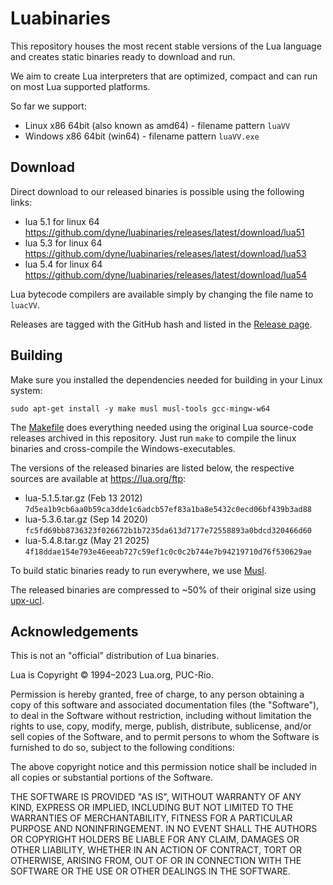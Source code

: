 # Luabinaries

This repository houses the most recent stable versions of the Lua language and creates static binaries ready to download and run.

We aim to create Lua interpreters that are optimized, compact and can run on most Lua supported platforms. 

So far we support:
- Linux x86 64bit (also known as amd64) - filename pattern `luaVV`
- Windows x86 64bit (win64) - filename pattern `luaVV.exe`
## Download

Direct download to our released binaries is possible using the following links:

- lua 5.1 for linux 64 https://github.com/dyne/luabinaries/releases/latest/download/lua51
- lua 5.3 for linux 64 https://github.com/dyne/luabinaries/releases/latest/download/lua53
- lua 5.4 for linux 64 https://github.com/dyne/luabinaries/releases/latest/download/lua54

Lua bytecode compilers are available simply by changing the file name to `luacVV`.

Releases are tagged with the GitHub hash and listed in the [Release page](https://github.com/dyne/luabinaries/releases/).

## Building

Make sure you installed the dependencies needed for building in your Linux system:

```
sudo apt-get install -y make musl musl-tools gcc-mingw-w64
```

The [Makefile](https://github.com/dyne/luabinaries/blob/main/Makefile) does everything needed using the original Lua source-code releases archived in this repository. Just run `make` to compile the linux binaries and cross-compile the Windows-executables.

The versions of the released binaries are listed below, the respective sources are available at https://lua.org/ftp:

- lua-5.1.5.tar.gz (Feb 13  2012) `7d5ea1b9cb6aa0b59ca3dde1c6adcb57ef83a1ba8e5432c0ecd06bf439b3ad88`
- lua-5.3.6.tar.gz (Sep 14  2020) `fc5fd69bb8736323f026672b1b7235da613d7177e72558893a0bdcd320466d60`
- lua-5.4.8.tar.gz (May 21  2025) `4f18ddae154e793e46eeab727c59ef1c0c0c2b744e7b94219710d76f530629ae`

To build static binaries ready to run everywhere, we use [Musl](https://musl.libc.org/).

The released binaries are compressed to ~50% of their original size using [upx-ucl](https://upx.github.io/).

## Acknowledgements

This is not an "official" distribution of Lua binaries.

Lua is Copyright © 1994–2023 Lua.org, PUC-Rio.

Permission is hereby granted, free of charge, to any person obtaining a copy of this software and associated documentation files (the "Software"), to deal in the Software without restriction, including without limitation the rights to use, copy, modify, merge, publish, distribute, sublicense, and/or sell copies of the Software, and to permit persons to whom the Software is furnished to do so, subject to the following conditions:

The above copyright notice and this permission notice shall be included in all copies or substantial portions of the Software.

THE SOFTWARE IS PROVIDED "AS IS", WITHOUT WARRANTY OF ANY KIND, EXPRESS OR IMPLIED, INCLUDING BUT NOT LIMITED TO THE WARRANTIES OF MERCHANTABILITY, FITNESS FOR A PARTICULAR PURPOSE AND NONINFRINGEMENT. IN NO EVENT SHALL THE AUTHORS OR COPYRIGHT HOLDERS BE LIABLE FOR ANY CLAIM, DAMAGES OR OTHER LIABILITY, WHETHER IN AN ACTION OF CONTRACT, TORT OR OTHERWISE, ARISING FROM, OUT OF OR IN CONNECTION WITH THE SOFTWARE OR THE USE OR OTHER DEALINGS IN THE SOFTWARE.

